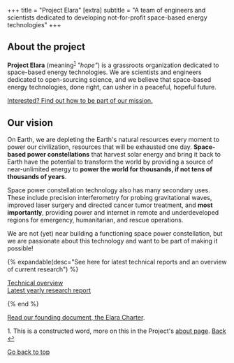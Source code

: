 +++
title = "Project Elara"
[extra]
subtitle = "A team of engineers and scientists dedicated to developing not-for-profit space-based energy technologies"
+++

## About the project

**Project Elara** (meaning<span id="footnote-name-ref"></span><sup><a href="#footnote-name">1</a></sup> _"hope"_) is a grassroots organization dedicated to space-based energy technologies. We are scientists and engineers dedicated to open-sourcing science, and we believe that space-based energy technologies, done right, can usher in a peaceful, hopeful future. 

[Interested? Find out how to be part of our mission.](@/contribute.md)

## Our vision

On Earth, we are depleting the Earth's natural resources every moment to power our civilization, resources that will be exhausted one day. **Space-based power constellations** that harvest solar energy and bring it back to Earth have the potential to transform the world by providing a source of near-unlimited energy to **power the world for thousands, if not tens of thousands of years**.

Space power constellation technology also has many secondary uses. These include precision interferometry for probing gravitational waves, improved laser surgery and directed cancer tumor treatment, and **most importantly**, providing power and internet in remote and underdeveloped regions for emergency, humanitarian, and rescue operations.

We are not (yet) near building a functioning space power constellation, but we are passionate about this technology and want to be part of making it possible!

{% expandable(desc="See here for latest technical reports and an overview of current research") %}

<a href="https://elaraproject.github.io/elara-technical-overview/" target="_blank">Technical overview</a>
<br />
<a href="https://elaraproject.github.io/2024-research-report/" target="_blank">Latest yearly research report</a>
<br />

{% end %}

[Read our founding document, the Elara Charter](@/charter.md).


<p id="footnote-name"><a>1.</a> This is a constructed word, more on this in the Project's <a href="/about">about page</a>. <a href="#footnote-name-ref">Back &#8617;</a></p>

<a href="#index">Go back to top</a>
